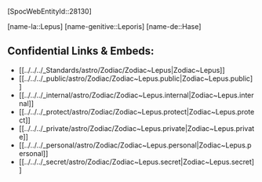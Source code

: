 ﻿---
confidential: public
isDeleted: false
isReadOnly: false
tags:
- astro/Zodiac
type: Zodiac
---

[SpocWebEntityId::28130]



[name-la::Lepus]
[name-genitive::Leporis]
[name-de::Hase]


## Confidential Links & Embeds: 
- [[../../../_Standards/astro/Zodiac/Zodiac~Lepus|Zodiac~Lepus]] 
- [[../../../_public/astro/Zodiac/Zodiac~Lepus.public|Zodiac~Lepus.public]] 
- [[../../../_internal/astro/Zodiac/Zodiac~Lepus.internal|Zodiac~Lepus.internal]] 
- [[../../../_protect/astro/Zodiac/Zodiac~Lepus.protect|Zodiac~Lepus.protect]] 
- [[../../../_private/astro/Zodiac/Zodiac~Lepus.private|Zodiac~Lepus.private]] 
- [[../../../_personal/astro/Zodiac/Zodiac~Lepus.personal|Zodiac~Lepus.personal]] 
- [[../../../_secret/astro/Zodiac/Zodiac~Lepus.secret|Zodiac~Lepus.secret]] 
